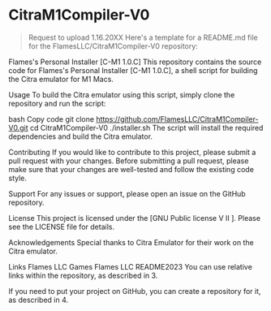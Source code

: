 # CitraM1Compiler-V0
>Request to upload 1.16.20XX
Here's a template for a README.md file for the FlamesLLC/CitraM1Compiler-V0 repository:

Flames's Personal Installer [C-M1 1.0.C]
This repository contains the source code for Flames's Personal Installer [C-M1 1.0.C], a shell script for building the Citra emulator for M1 Macs.

Usage
To build the Citra emulator using this script, simply clone the repository and run the script:

bash
Copy code
git clone https://github.com/FlamesLLC/CitraM1Compiler-V0.git
cd CitraM1Compiler-V0
./installer.sh
The script will install the required dependencies and build the Citra emulator.

Contributing
If you would like to contribute to this project, please submit a pull request with your changes. Before submitting a pull request, please make sure that your changes are well-tested and follow the existing code style.

Support
For any issues or support, please open an issue on the GitHub repository.

License
This project is licensed under the [GNU Public license V II ]. Please see the LICENSE file for details.

Acknowledgements
Special thanks to Citra Emulator for their work on the Citra emulator.

Links
Flames LLC Games
Flames LLC README2023
You can use relative links within the repository, as described in 3.

If you need to put your project on GitHub, you can create a repository for it, as described in 4.
